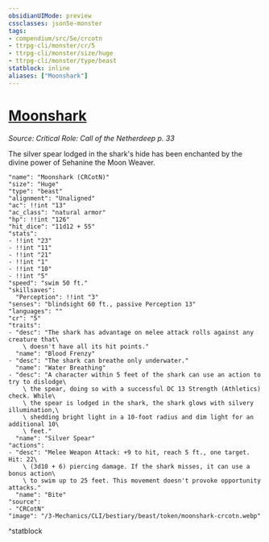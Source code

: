 ```yaml
---
obsidianUIMode: preview
cssclasses: json5e-monster
tags:
- compendium/src/5e/crcotn
- ttrpg-cli/monster/cr/5
- ttrpg-cli/monster/size/huge
- ttrpg-cli/monster/type/beast
statblock: inline
aliases: ["Moonshark"]
---
```

# [Moonshark](3-Mechanics\CLI\bestiary\beast/moonshark-crcotn.md)
*Source: Critical Role: Call of the Netherdeep p. 33*  

The silver spear lodged in the shark's hide has been enchanted by the divine power of Sehanine the Moon Weaver.

```statblock
"name": "Moonshark (CRCotN)"
"size": "Huge"
"type": "beast"
"alignment": "Unaligned"
"ac": !!int "13"
"ac_class": "natural armor"
"hp": !!int "126"
"hit_dice": "11d12 + 55"
"stats":
- !!int "23"
- !!int "11"
- !!int "21"
- !!int "1"
- !!int "10"
- !!int "5"
"speed": "swim 50 ft."
"skillsaves":
  "Perception": !!int "3"
"senses": "blindsight 60 ft., passive Perception 13"
"languages": ""
"cr": "5"
"traits":
- "desc": "The shark has advantage on melee attack rolls against any creature that\
    \ doesn't have all its hit points."
  "name": "Blood Frenzy"
- "desc": "The shark can breathe only underwater."
  "name": "Water Breathing"
- "desc": "A character within 5 feet of the shark can use an action to try to dislodge\
    \ the spear, doing so with a successful DC 13 Strength (Athletics) check. While\
    \ the spear is lodged in the shark, the shark glows with silvery illumination,\
    \ shedding bright light in a 10-foot radius and dim light for an additional 10\
    \ feet."
  "name": "Silver Spear"
"actions":
- "desc": "Melee Weapon Attack: +9 to hit, reach 5 ft., one target. Hit: 22\
    \ (3d10 + 6) piercing damage. If the shark misses, it can use a bonus action\
    \ to swim up to 25 feet. This movement doesn't provoke opportunity attacks."
  "name": "Bite"
"source":
- "CRCotN"
"image": "/3-Mechanics/CLI/bestiary/beast/token/moonshark-crcotn.webp"
```
^statblock